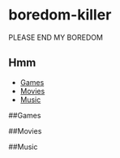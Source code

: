 # boredom-killer

PLEASE END MY BOREDOM

## Hmm

- [Games](#games)
- [Movies](#movies)
- [Music](#music)

##Games

##Movies

##Music

